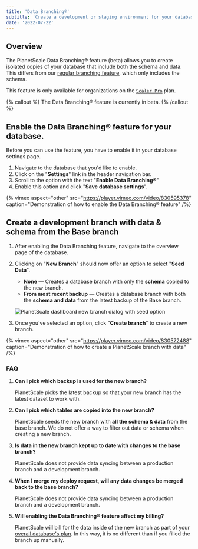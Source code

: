 ```yaml
---
title: 'Data Branching®'
subtitle: 'Create a development or staging environment for your database pre-seeded with data and schema'
date: '2022-07-22'
---
```


## Overview

The PlanetScale Data Branching® feature (beta) allows you to create isolated copies of your database that include both the schema and data. This differs from our [regular branching feature](/docs/concepts/branching), which only includes the schema.

This feature is only available for organizations on the [`Scaler Pro`](/pricing) plan.

{% callout %}
The Data Branching® feature is currently in beta.
{% /callout %}

## Enable the Data Branching® feature for your database.

Before you can use the feature, you have to enable it in your database settings page.

1. Navigate to the database that you'd like to enable.
2. Click on the "**Settings**" link in the header navigation bar.
3. Scroll to the option with the text "**Enable Data Branching®**"
4. Enable this option and click "**Save database settings**".

{% vimeo aspect="other" src="https://player.vimeo.com/video/830595378" caption="Demonstration of how to enable the Data Branching® feature" /%}

## Create a development branch with data & schema from the Base branch

1. After enabling the Data Branching feature, navigate to the overview page of the database.
2. Clicking on "**New Branch**" should now offer an option to select "**Seed Data**".

   - **None** &mdash; Creates a database branch with only the **schema** copied to the new branch.
   - **From most recent backup** &mdash; Creates a database branch with both the **schema and data** from the latest backup of the Base branch.

   ![PlanetScale dashboard new branch dialog with seed option](/assets/docs/concepts/data-branching/branch.jpg)

3. Once you've selected an option, click "**Create branch**" to create a new branch.

{% vimeo aspect="other" src="https://player.vimeo.com/video/830572488" caption="Demonstration of how to create a PlanetScale branch with data" /%}

### FAQ

1. **Can I pick which backup is used for the new branch?**

   PlanetScale picks the latest backup so that your new branch has the latest dataset to work with.

2. **Can I pick which tables are copied into the new branch?**

   PlanetScale seeds the new branch with **all the schema & data** from the base branch.
   We do not offer a way to filter out data or schema when creating a new branch.

3. **Is data in the new branch kept up to date with changes to the base branch?**

   PlanetScale does not provide data syncing between a production branch and a development branch.

4. **When I merge my deploy request, will any data changes be merged back to the base branch?**

   PlanetScale does not provide data syncing between a production branch and a development branch.

5. **Will enabling the Data Branching® feature affect my billing?**

   PlanetScale will bill for the data inside of the new branch as part of your [overall database's plan](/docs/concepts/billing#planetscale-plans). In this way, it is no different than if you filled the branch up manually.

